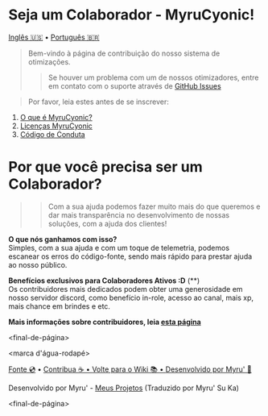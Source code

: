 # Seja um Colaborador - MyruCyonic!


<p allign="center">
   <a href="https://github.com/worbadillitics/MyruCyonic/blob/stable/contribute.md">Inglês 🇺🇸</a>
   •
   <a href="https://github.com/worbadillitics/MyruCyonic/blob/stable/docs/contribute/pt-br.md">Português 🇧🇷</a>
</p>


> Bem-vindo à página de contribuição do nosso sistema de otimizações.
>
>> Se houver um problema com um de nossos otimizadores, entre em contato com o suporte através de [GitHub Issues](https://github.com/worbadillitics/MyruCyonic/issues/new)

> Por favor, leia estes antes de se inscrever:
1. [O que é MyruCyonic?](https://github.com/worbadillitics/MyruCyonic/blob/stable/docs/bookmarks/en-us.md)
2. [Licenças MyruCyonic](https://github.com/worbadillitics/MyruCyonic/blob/stable/docs/license/pt-br.md)
3. [Código de Conduta](https://github.com/worbadillitics/MyruCyonic/blob/stable/CODE_OF_CONDUCT.md)

# Por que você precisa ser um Colaborador?

>> Com a sua ajuda podemos fazer muito mais do que queremos e dar mais transparência no desenvolvimento de nossas soluções, com a ajuda dos clientes!

**O que **nós** ganhamos com isso?** <br>
Simples, com a sua ajuda e com um toque de telemetria, podemos escanear os erros do código-fonte, sendo mais rápido para prestar ajuda ao nosso público.

**Benefícios exclusivos para Colaboradores Ativos :D** (**) <br>
Os contribuidores mais dedicados podem obter uma generosidade em nosso servidor discord, como benefício in-role, acesso ao canal, mais xp, mais chance em brindes e etc.

**Mais informações sobre contribuidores, leia [esta página](https://github.com/worbadillitics/MyruCyonic/blob/stable/docs/contribute-benefits/en-us.md)**



<final-de-página>

<marca d'água-rodapé>

<p alinhar="center">
   <a href="https://github.com/worbadillitics/MyruCyonic">Fonte 💿</a>
   •
   <a href="https://github.com/worbadillitics/MyruCyonic/blob/stable/contribute.md">Contribua ☕
   •
   <a href="https://github.com/worbadillitics/MyruCyonic/blob/stable/readme.md">Volte para o Wiki 📚
   •
   <a href="https://github.com/worbadillitics/">Desenvolvido por Myru' 🎈
   </a>
  
</p>

</watermark-footer>

Desenvolvido por Myru' - [Meus Projetos](https://github.com/Worbadillitics) (Traduzido por Myru' Su Ka)

<final-de-página>